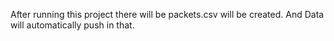 After running this project there will be packets.csv will be created.
And Data will automatically push in that.